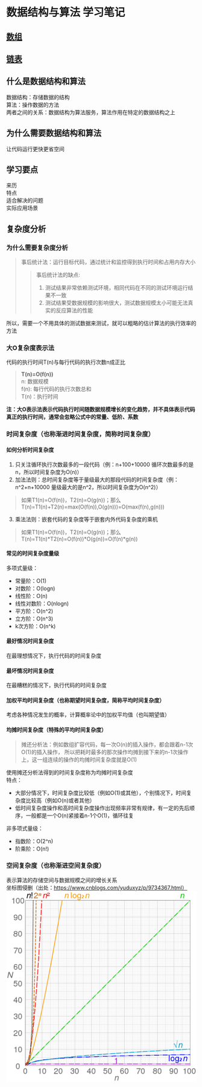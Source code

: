 # 数据结构与算法 学习笔记
## [数组](https://github.com/hzm-January/0402-dsa/tree/master/dsa-array)
## [链表](https://github.com/hzm-January/0402-dsa/tree/master/dsa-linkedlist)
## 什么是数据结构和算法
数据结构：存储数据的结构  
算法：操作数据的方法  
两者之间的关系：数据结构为算法服务，算法作用在特定的数据结构之上
## 为什么需要数据结构和算法
让代码运行更快更省空间
## 学习要点
来历  
特点  
适合解决的问题  
实际应用场景
## 复杂度分析
### 为什么需要复杂度分析
>事后统计法：运行目标代码，通过统计和监控得到执行时间和占用内存大小  
>>事后统计法的缺点:
>>1. 测试结果非常依赖测试环境，相同代码在不同的测试环境运行结果不一致
>>2. 测试结果受数据规模的影响很大，测试数据规模太小可能无法真实的反应算法的性能  

所以，需要一个不用具体的测试数据来测试，就可以粗略的估计算法的执行效率的方法

### 大O复杂度表示法
代码的执行时间T(n)与每行代码的执行次数n成正比
> **T(n)=O(f(n))**  
n: 数据规模  
f(n): 每行代码的执行次数总和  
T(n)：执行时间  

**注：大O表示法表示代码执行时间随数据规模增长的变化趋势，并不具体表示代码真正的执行时间，通常会忽略公式中的常量、低阶、系数**
### 时间复杂度（也称渐进时间复杂度，简称时间复杂度）
#### 如何分析时间复杂度
1. 只关注循环执行次数最多的一段代码（例：n+100+10000 循环次数最多的是n，所以时间复杂度为O(n)）
2. 加法法则：总时间复杂度等于量级最大的那段代码的时间复杂度（例：n^2+n+10000 量级最大的是n^2，所以时间复杂度为O(n^2)）
> 如果T1(n)=O(f(n))，T2(n)=O(g(n))；那么T(n)=T1(n)+T2(n)=max(O(f(n)),O(g(n)))=O(max(f(n),g(n)))

3. 乘法法则：嵌套代码的复杂度等于嵌套内外代码复杂度的乘机
> 如果T1(n)=O(f(n))，T2(n)=O(g(n))；那么T(n)=T1(n)*T2(n)=O(f(n))*O(g(n))=O(f(n)*g(n))

#### 常见的时间复杂度量级
多项式量级：
+ 常量阶：O(1)
+ 对数阶：O(logn) 
+ 线性阶：O(n)
+ 线性对数阶：O(nlogn)
+ 平方阶：O(n^2)
+ 立方阶：O(n^3)
+ k次方阶：O(n^k)  
#### 最好情况时间复杂度
在最理想情况下，执行代码的时间复杂度
#### 最坏情况时间复杂度
在最糟糕的情况下，执行代码的时间复杂度
#### 加权平均时间复杂度（也称期望时间复杂度，简称平均时间复杂度）
考虑各种情况发生的概率，计算概率论中的加权平均值（也叫期望值）
#### 均摊时间复杂度（特殊的平均时间复杂度）
>摊还分析法：例如数组扩容代码，每一次O(n)的插入操作，都会跟着n-1次O(1)的插入操作，
所以把耗时最多的那次操作均摊到接下来的n-1次操作上，这一组连续的操作的均摊时间复杂度就是O(1)

使用摊还分析法得到的时间复杂度称为均摊时间复杂度  
特点：
+ 大部分情况下，时间复杂度比较低（例如O(1)或其他），个别情况下，时间复杂度比较高（例如O(n)或者其他）
+ 低时间复杂度操作和高时间复杂度操作出现频率非常有规律，有一定的先后顺序，一般都是一个O(n)紧接着n-1个O(1)，循环往复


非多项式量级：
+ 指数阶：O(2^n)
+ 阶乘阶：O(n!)

### 空间复杂度（也称渐进空间复杂度）
表示算法的存储空间与数据规模之间的增长关系   
坐标图侵删（出处：https://www.cnblogs.com/yuduxyz/p/9734367.html）
![坐标图](https://github.com/hzm-January/0402-dsa/blob/master/graph.jpg)

